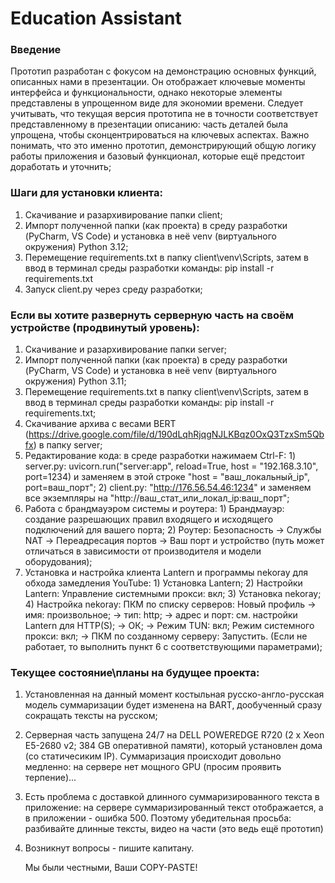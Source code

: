 # Education Assistant
### Введение
Прототип разработан с фокусом на демонстрацию основных функций, описанных нами в презентации. Он отображает ключевые моменты интерфейса и функциональности, однако некоторые элементы представлены в упрощенном виде для экономии времени. Следует учитывать, что текущая версия прототипа не в точности соответствует представленному в презентации описанию: часть деталей была упрощена, чтобы сконцентрироваться на ключевых аспектах. Важно понимать, что это именно прототип, демонстрирующий общую логику работы приложения и базовый функционал, которые ещё предстоит доработать и уточнить;

### Шаги для установки клиента:
1. Скачивание и разархивирование папки client;
2. Импорт полученной папки (как проекта) в среду разработки (PyCharm, VS Code) и установка в неё venv (виртуального окружения) Python 3.12;
3. Перемещение requirements.txt в папку client\venv\Scripts, затем в ввод в терминал среды разработки команды: pip install -r requirements.txt
4. Запуск client.py через среду разработки;

### Если вы хотите развернуть серверную часть на своём устройстве (продвинутый уровень):
1. Скачивание и разархивирование папки server;
2. Импорт полученной папки (как проекта) в среду разработки (PyCharm, VS Code) и установка в неё venv (виртуального окружения) Python 3.11;
3. Перемещение requirements.txt в папку client\venv\Scripts, затем в ввод в терминал среды разработки команды: pip install -r requirements.txt;
4. Скачивание архива с весами BERT (https://drive.google.com/file/d/190dLqhRjqgNJLKBqz0OxQ3TzxSm5Qbfx) в папку server;
5. Редактирование кода: в среде разработки нажимаем Ctrl-F: 1) server.py: uvicorn.run("server:app", reload=True, host = "192.168.3.10", port=1234) и заменяем в этой строке "host = "ваш_локальный_ip", port=ваш_порт";
                                                            2) client.py: "http://176.56.54.46:1234" и заменяем все экземпляры на "http://ваш_стат_или_локал_ip:ваш_порт";
6. Работа с брандмауэром системы и роутера: 1) Брандмауэр: создание разрешающих правил входящего и исходящего подключений для вашего порта;
                                            2) Роутер: Безопасность -> Службы NAT -> Переадресация портов -> Ваш порт и устройство (путь может отличаться в зависимости от производителя и модели оборудования);
7. Установка и настройка клиента Lantern и программы nekoray для обхода замедления YouTube: 1) Установка Lantern;
                                                                                            2) Настройки Lantern: Управление системными прокси: вкл;
                                                                                            3) Установка nekoray;
                                                                                            4) Настройка nekoray: ПКМ по списку серверов: Новый профиль -> имя: произвольное; -> тип: http; -> адрес и порт: см. настройки Lantern для HTTP(S); -> ОК;
                                                                                            -> Режим TUN: вкл; Режим системного прокси: вкл; -> ПКМ по созданному серверу: Запустить. (Если не работает, то выполнить пункт 6 с соответствующими параметрами);

### Текущее состояние\планы на будущее проекта: 
1. Установленная на данный момент костыльная русско-англо-русская модель суммаризации будет изменена на BART, дообученный сразу сокращать тексты на русском;
2. Серверная часть запущена 24/7 на DELL POWEREDGE R720 (2 x Xeon E5-2680 v2; 384 GB оперативной памяти), который установлен дома (со статичесиким IP). Cуммаризация происходит довольно медленно: на сервере нет мощного GPU (просим проявить терпение)...
3. Есть проблема с доставкой длинного суммаризированного текста в приложение: на сервере суммаризированный текст отображается, а в приложении - ошибка 500. Поэтому убедительная просьба: разбивайте длинные тексты, видео на части (это ведь ещё прототип)
4. Возникнут вопросы - пишите капитану.

     Мы были честными, Ваши COPY-PASTE!
